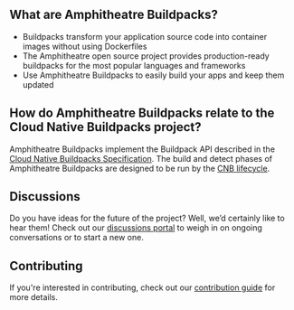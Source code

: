 ## What are Amphitheatre Buildpacks?

- Buildpacks transform your application source code into container images
  without using Dockerfiles
- The Amphitheatre open source project provides production-ready buildpacks for
  the most popular languages and frameworks
- Use Amphitheatre Buildpacks to easily build your apps and keep them updated

## How do Amphitheatre Buildpacks relate to the Cloud Native Buildpacks project?

Amphitheatre Buildpacks implement the Buildpack API described in the [Cloud
Native Buildpacks Specification](https://github.com/buildpacks/spec). The build
and detect phases of Amphitheatre Buildpacks are designed to be run by the [CNB
lifecycle](https://buildpacks.io/docs/concepts/components/lifecycle/).

## Discussions

Do you have ideas for the future of the project? Well, we’d certainly like to
hear them! Check out our [discussions
portal](https://github.com/orgs/amp-buildpacks/discussions) to weigh in on
ongoing conversations or to start a new one.

## Contributing

If you're interested in contributing, check out our [contribution
guide](https://github.com/amp-buildpacks/.github/blob/main/CONTRIBUTING.md) for
more details.
